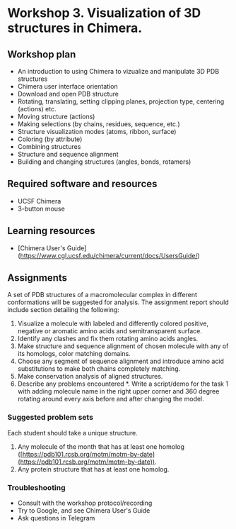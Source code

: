 # Workshop 3. Visualization of 3D structures in Chimera.

## Workshop plan
- An introduction to using Chimera to vizualize and manipulate 3D PDB structures
- Chimera user interface orientation
- Download and open PDB structure
- Rotating, translating, setting clipping planes, projection type, centering (actions) etc.
- Moving structure (actions)
- Making selections (by chains, residues, sequence, etc.)
- Structure visualization modes (atoms, ribbon, surface)
- Coloring (by attribute)
- Combining structures
- Structure and sequence alignment
- Building and changing structures (angles, bonds, rotamers)

## Required software and resources
- UCSF Chimera
- 3-button mouse

## Learning resources
- [Chimera User's Guide] (https://www.cgl.ucsf.edu/chimera/current/docs/UsersGuide/)

## Assignments

A set of PDB structures of a macromolecular complex in different conformations will be suggested for analysis. The assignment report should include section detailing the following:

1. Visualize a molecule with labeled and differently colored positive, negative or aromatic amino acids and semitransparent surface.
2. Identify any clashes and fix them rotating amino acids angles.
3. Make structure and sequence alignment of chosen molecule with any of its homologs, color matching domains.
4. Choose any segment of sequence alignment and introduce amino acid substitutions to make both chains completely matching.
5. Make conservation analysis of aligned structures.
6. Describe any problems encountered
*. Write a script/demo for the task 1 with adding molecule name in the right upper corner and 360 degree rotating around every axis before and after changing the model.

### Suggested problem sets
Each student should take a unique structure.
1. Any molecule of the month that has at least one homolog ([https://pdb101.rcsb.org/motm/motm-by-date](https://pdb101.rcsb.org/motm/motm-by-date)).
2. Any protein structure that has at least one homolog.

### Troubleshooting
- Consult with the workshop protocol/recording
- Try to Google, and see Chimera User's Guide
- Ask questions in Telegram
